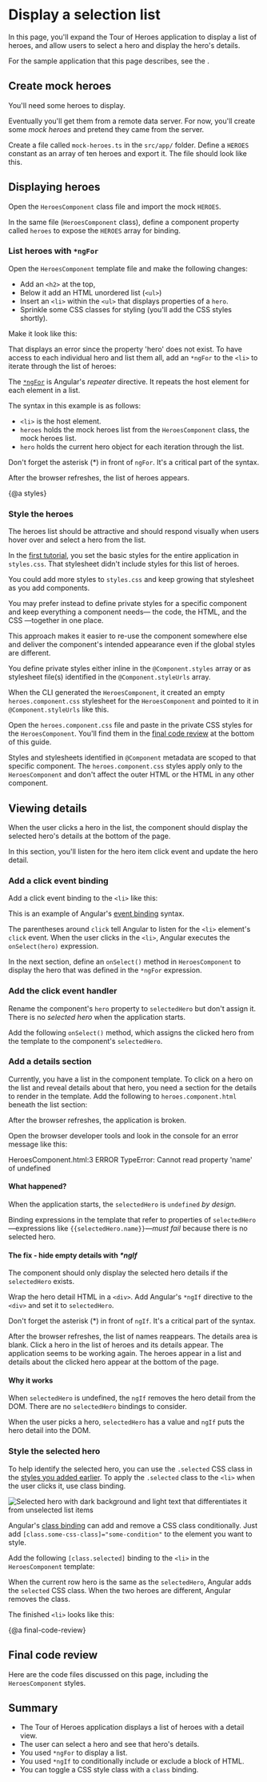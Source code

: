 # Display a selection list

In this page, you'll expand the Tour of Heroes application to display a list of heroes, and
allow users to select a hero and display the hero's details.

<div class="alert is-helpful">

  For the sample application that this page describes, see the <live-example></live-example>.

</div>


## Create mock heroes

You'll need some heroes to display.

Eventually you'll get them from a remote data server.
For now, you'll create some _mock heroes_ and pretend they came from the server.

Create a file called `mock-heroes.ts` in the `src/app/` folder.
Define a `HEROES` constant as an array of ten heroes and export it.
The file should look like this.

<code-example path="toh-pt2/src/app/mock-heroes.ts" header="src/app/mock-heroes.ts"></code-example>

## Displaying heroes

Open the `HeroesComponent` class file and import the mock `HEROES`.

<code-example path="toh-pt2/src/app/heroes/heroes.component.ts" region="import-heroes" header="src/app/heroes/heroes.component.ts (import HEROES)">
</code-example>

In the same file (`HeroesComponent` class), define a component property called `heroes` to expose the `HEROES` array for binding.

<code-example path="toh-pt2/src/app/heroes/heroes.component.ts" header="src/app/heroes/heroes.component.ts" region="component">
</code-example>

### List heroes with `*ngFor`

Open the `HeroesComponent` template file and make the following changes:

* Add an `<h2>` at the top,
* Below it add an HTML unordered list (`<ul>`)
* Insert an `<li>` within the `<ul>` that displays properties of a `hero`.
* Sprinkle some CSS classes for styling (you'll add the CSS styles shortly).

Make it look like this:

<code-example path="toh-pt2/src/app/heroes/heroes.component.1.html" region="list" header="heroes.component.html (heroes template)"></code-example>

That displays an error since the property 'hero' does not exist. To have access to each individual hero and list them all, add an `*ngFor` to the `<li>` to iterate through the list of heroes:

<code-example path="toh-pt2/src/app/heroes/heroes.component.1.html" region="li">
</code-example>

The [`*ngFor`](guide/built-in-directives#ngFor) is Angular's _repeater_ directive.
It repeats the host element for each element in a list.

The syntax in this example is as follows:

* `<li>` is the host element.
* `heroes` holds the mock heroes list from the `HeroesComponent` class, the mock heroes list.
* `hero` holds the current hero object for each iteration through the list.

<div class="alert is-important">

Don't forget the asterisk (*) in front of `ngFor`. It's a critical part of the syntax.

</div>

After the browser refreshes, the list of heroes appears.

{@a styles}

### Style the heroes

The heroes list should be attractive and should respond visually when users
hover over and select a hero from the list.

In the [first tutorial](tutorial/toh-pt0#app-wide-styles), you set the basic styles for the entire application in `styles.css`.
That stylesheet didn't include styles for this list of heroes.

You could add more styles to `styles.css` and keep growing that stylesheet as you add components.

You may prefer instead to define private styles for a specific component and keep everything a component needs&mdash; the code, the HTML,
and the CSS &mdash;together in one place.

This approach makes it easier to re-use the component somewhere else
and deliver the component's intended appearance even if the global styles are different.

You define private styles either inline in the `@Component.styles` array or
as stylesheet file(s) identified in the `@Component.styleUrls` array.

When the CLI generated the `HeroesComponent`, it created an empty `heroes.component.css` stylesheet for the `HeroesComponent`
and pointed to it in `@Component.styleUrls` like this.

<code-example path="toh-pt2/src/app/heroes/heroes.component.ts" region="metadata"
 header="src/app/heroes/heroes.component.ts (@Component)">
</code-example>

Open the `heroes.component.css` file and paste in the private CSS styles for the `HeroesComponent`.
You'll find them in the [final code review](#final-code-review) at the bottom of this guide.

<div class="alert is-important">

Styles and stylesheets identified in `@Component` metadata are scoped to that specific component.
The `heroes.component.css` styles apply only to the `HeroesComponent` and don't affect the outer HTML or the HTML in any other component.

</div>

## Viewing details

When the user clicks a hero in the list, the component should display the selected hero's details at the bottom of the page.

In this section, you'll listen for the hero item click event
and update the hero detail.

### Add a click event binding

Add a click event binding to the `<li>` like this:

<code-example path="toh-pt2/src/app/heroes/heroes.component.1.html" region="selectedHero-click" header="heroes.component.html (template excerpt)"></code-example>

This is an example of Angular's [event binding](guide/event-binding) syntax.

The parentheses around `click` tell Angular to listen for the `<li>` element's  `click` event.
When the user clicks in the `<li>`, Angular executes the `onSelect(hero)` expression.


In the next section, define an `onSelect()` method in `HeroesComponent` to
display the hero that was defined in the `*ngFor` expression.


### Add the click event handler

Rename the component's `hero` property to `selectedHero` but don't assign it.
There is no _selected hero_ when the application starts.

Add the following `onSelect()` method, which assigns the clicked hero from the template
to the component's `selectedHero`.

<code-example path="toh-pt2/src/app/heroes/heroes.component.ts" region="on-select" header="src/app/heroes/heroes.component.ts (onSelect)"></code-example>

### Add a details section

Currently, you have a list in the component template. To click on a hero on the list
and reveal details about that hero, you need a section for the details to render in the
template. Add the following to `heroes.component.html` beneath the list section:

<code-example path="toh-pt2/src/app/heroes/heroes.component.html" region="selectedHero-details" header="heroes.component.html (selected hero details)"></code-example>

After the browser refreshes, the application is broken.

Open the browser developer tools and look in the console for an error message like this:

<code-example language="sh">
  HeroesComponent.html:3 ERROR TypeError: Cannot read property 'name' of undefined
</code-example>

#### What happened?

When the application starts, the `selectedHero` is `undefined` _by design_.

Binding expressions in the template that refer to properties of `selectedHero`&mdash;expressions like `{{selectedHero.name}}`&mdash;_must fail_ because there is no selected hero.


#### The fix - hide empty details with _*ngIf_


The component should only display the selected hero details if the `selectedHero` exists.

Wrap the hero detail HTML in a `<div>`.
Add Angular's `*ngIf` directive to the `<div>` and set it to `selectedHero`.


<div class="alert is-important">

Don't forget the asterisk (*) in front of `ngIf`. It's a critical part of the syntax.

</div>

<code-example path="toh-pt2/src/app/heroes/heroes.component.html" region="ng-if" header="src/app/heroes/heroes.component.html (*ngIf)"></code-example>

After the browser refreshes, the list of names reappears.
The details area is blank.
Click a hero in the list of heroes and its details appear.
The application seems to be working again.
The heroes appear in a list and details about the clicked hero appear at the bottom of the page.


#### Why it works

When `selectedHero` is undefined, the `ngIf` removes the hero detail from the DOM. There are no `selectedHero` bindings to consider.

When the user picks a hero, `selectedHero` has a value and
`ngIf` puts the hero detail into the DOM.

### Style the selected hero

To help identify the selected hero, you can use the `.selected` CSS class in the [styles you added earlier](#styles).
To apply the `.selected` class to the `<li>` when the user clicks it, use class binding.

<div class="lightbox">
  <img src='generated/images/guide/toh/heroes-list-selected.png' alt="Selected hero with dark background and light text that differentiates it from unselected list items">
</div>

Angular's [class binding](guide/attribute-binding#class-binding) can add and remove a CSS class conditionally.
Just add `[class.some-css-class]="some-condition"` to the element you want to style.

Add the following `[class.selected]` binding to the `<li>` in the `HeroesComponent` template:

<code-example path="toh-pt2/src/app/heroes/heroes.component.1.html" region="class-selected" header="heroes.component.html (toggle the 'selected' CSS class)"></code-example>

When the current row hero is the same as the `selectedHero`, Angular adds the `selected` CSS class. When the two heroes are different, Angular removes the class.

The finished `<li>` looks like this:

<code-example path="toh-pt2/src/app/heroes/heroes.component.html" region="li" header="heroes.component.html (list item hero)"></code-example>

{@a final-code-review}

## Final code review

Here are the code files discussed on this page, including the `HeroesComponent` styles.

<code-tabs>

  <code-pane header="src/app/mock-heroes.ts" path="toh-pt2/src/app/mock-heroes.ts">
  </code-pane>

  <code-pane header="src/app/heroes/heroes.component.ts" path="toh-pt2/src/app/heroes/heroes.component.ts">
  </code-pane>

  <code-pane header="src/app/heroes/heroes.component.html" path="toh-pt2/src/app/heroes/heroes.component.html">
  </code-pane>

  <code-pane header="src/app/heroes/heroes.component.css" path="toh-pt2/src/app/heroes/heroes.component.css">
  </code-pane>

</code-tabs>

## Summary

* The Tour of Heroes application displays a list of heroes with a detail view.
* The user can select a hero and see that hero's details.
* You used `*ngFor` to display a list.
* You used `*ngIf` to conditionally include or exclude a block of HTML.
* You can toggle a CSS style class with a `class` binding.
